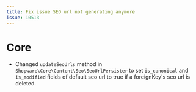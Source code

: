 ```yaml
---
title: Fix issue SEO url not generating anymore
issue: 10513
---
```

# Core
* Changed `updateSeoUrls` method in `Shopware\Core\Content\Seo\SeoUrlPersister` to set `is_canonical` and `is_modified` fields of default seo url to true if a foreignKey's seo url is deleted.
